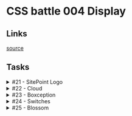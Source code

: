 # CSS battle 004 Display

## Links
[source](https://cssbattle.dev/battle/4)

## Tasks

<details>
  <summary>#21 - SitePoint Logo</summary>

  [Task](https://cssbattle.dev/play/21)

    <div a><p/><p/></div><div b><p/><p/></div>
    <style>
      body {
        background: #222;
      }
      div {
        position: fixed;
      }
      [a] {
        transform: rotate(-45deg);
        left: 138px;
        top: 85px;
      }
      [b] {
        transform: rotate(135deg);
        right: 140px;
        bottom: 86px;
      }
      [a] > p {
        background: #F2994A;
      }
      [b] > p {
        background: #2D9CDB;
      }
      p {
        margin: 0;
        width: 100px;
        height: 30px;
        border-radius: 10px 0 0;
      }
      p + p {
        margin: -1px 0;
        width: 29px;
        height: 51px;
        border-radius: 0 0 5px;
      }
    </style>

</details>

<details>
  <summary>#22 - Cloud</summary>

  [Task](https://cssbattle.dev/play/22)

    <p a><p b><p c>
    <style>
      * {
        background: #F5D6B4;
      }
      p {
        background: #D86F45;
        width: 100px;
        height: 100px;
        position: fixed;
        border-radius: 50%;
      }
      [a] {
        left: 99px;
        top: 99px;
      }
      [b] {
        left: 180px;
        top: 69px;
      }
      [c] {
        width: 170px;
        height: 50px;
        border-radius: 25px;
        left: 130px;
        top: 149px;
      }
    </style>

</details>

<details>
  <summary>#23 - Boxception</summary>

  [Task](https://cssbattle.dev/play/23)

    <div>
    <style>
      * {
        background: #F3AC3C;
      }
      div {
        position: fixed;
        width: 100px;
        height: 100px;
        left: 100px;
        top: 150px;
        box-shadow: 50px -50px 0 50px #1A4341, inset 50px 50px #998235;
      }
    </style>

</details>

<details>
  <summary>#24 - Switches</summary>

  [Task](https://cssbattle.dev/play/24)

    <p a><p b><p c><p d>
    <style>
      * {
        margin: 0;
        background: #62306D;
      }
      p {
        position: fixed;
        width: 100px;
        height: 100px;
        top: 100px;
        left: 80px;
        background: #F7EC7D;
        border-radius: 100px;
      }
      [c], [b] {
        left: 220px;
      }
      [a], [b] {
        height: 150px;
      }
      [a] {
        top: 50px;
        background: #AA445F;
      }
      [b] {
        left: 220px;
        background: #E38F66;
      }
    </style>

</details>

<details>
  <summary>#25 - Blossom</summary>

  [Task](https://cssbattle.dev/play/25)

    <div><p><p></div><div><p><p></div>
    <style>
      body {
        margin: 44px 0 0 110px;
        background: #998235;
      }
      div {
        float: left;
        margin-right: 20px;
      }
      div + div {
        transform: rotate(180deg) rotateY(180deg);
      }
      p {
        width: 80px;
        height: 100px;
        background: #1A4341;
        border-radius: 0 50px;
      }
      p + p {
        height: 60px;
        background: #F3AC3C;
        margin-top: 20px;
      }
    </style>

</details>
